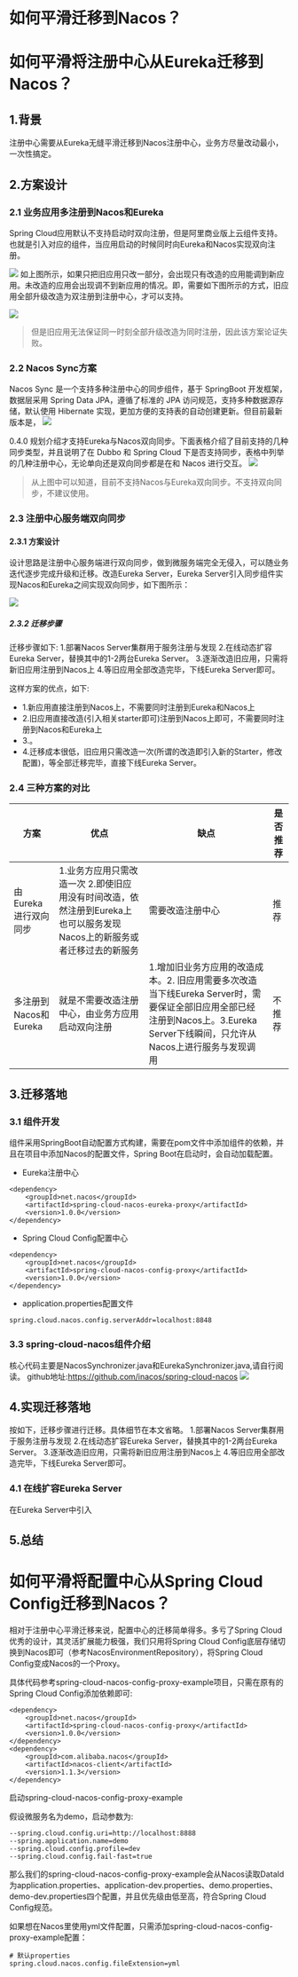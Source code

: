 

#  如何平滑迁移到Nacos？

#  如何平滑将注册中心从Eureka迁移到Nacos？
## 1.背景

注册中心需要从Eureka无缝平滑迁移到Nacos注册中心，业务方尽量改动最小，一次性搞定。

## 2.方案设计

### 2.1 业务应用多注册到Nacos和Eureka

Spring Cloud应用默认不支持启动时双向注册，但是阿里商业版上云组件支持。
也就是引入对应的组件，当应用启动的时候同时向Eureka和Nacos实现双向注册。

![](docs/img/1.png)
如上图所示，如果只把旧应用只改一部分，会出现只有改造的应用能调到新应用。未改造的应用会出现调不到新应用的情况。即，需要如下图所示的方式，旧应用全部升级改造为双注册到注册中心，才可以支持。

![](docs/img/2.png)
>但是旧应用无法保证同一时刻全部升级改造为同时注册，因此该方案论证失败。


### 2.2 Nacos Sync方案

Nacos Sync 是一个支持多种注册中心的同步组件，基于 SpringBoot 开发框架，数据层采用 Spring Data JPA，遵循了标准的 JPA 访问规范，支持多种数据源存储，默认使用 Hibernate 实现，更加方便的支持表的自动创建更新。但目前最新版本是，
![](docs/img/nacos-syn1.jpg)

0.4.0 规划介绍才支持Eureka与Nacos双向同步。下面表格介绍了目前支持的几种同步类型，并且说明了在 Dubbo 和 Spring Cloud 下是否支持同步，表格中列举的几种注册中心，无论单向还是双向同步都是在和 Nacos 进行交互。
![](docs/img/nacos-syn2.png)

>从上图中可以知道，目前不支持Nacos与Eureka双向同步。不支持双向同步，不建议使用。

### 2.3 注册中心服务端双向同步

#### 2.3.1 方案设计

设计思路是注册中心服务端进行双向同步，做到微服务端完全无侵入，可以随业务迭代逐步完成升级和迁移。改造Eureka Server，Eureka Server引入同步组件实现Nacos和Eureka之间实现双向同步，如下图所示：

![](docs/img/3.png)

##### 2.3.2 迁移步骤

迁移步骤如下:
1.部署Nacos Server集群用于服务注册与发现
2.在线动态扩容Eureka Server，替换其中的1-2两台Eureka Server。
3.逐渐改造旧应用，只需将新旧应用注册到Nacos上
4.等旧应用全部改造完毕，下线Eureka Server即可。

这样方案的优点，如下:
* 1.新应用直接注册到Nacos上，不需要同时注册到Eureka和Nacos上
* 2.旧应用直接改造(引入相关starter即可)注册到Nacos上即可，不需要同时注册到Nacos和Eureka上
* 3.。
* 4.迁移成本很低，旧应用只需改造一次(所谓的改造即引入新的Starter，修改配置)，等全部迁移完毕，直接下线Eureka Server。


### 2.4 三种方案的对比

| 方案 | 优点 | 缺点 |是否推荐
| --- | --- | --- |---
|由Eureka进行双向同步|1.业务方应用只需改造一次 2.即使旧应用没有时间改造，依然注册到Eureka上也可以服务发现Nacos上的新服务或者迁移过去的新服务 |需要改造注册中心 |推荐
|多注册到Nacos和Eureka| 就是不需要改造注册中心，由业务方应用启动双向注册 | 1.增加旧业务方应用的改造成本。2. 旧应用需要多次改造 当下线Eureka Server时，需要保证全部旧应用全部已经注册到Nacos上。3.Eureka Server下线瞬间，只允许从Nacos上进行服务与发现调用|不推荐

## 3.迁移落地

### 3.1 组件开发

组件采用SpringBoot自动配置方式构建，需要在pom文件中添加组件的依赖，并且在项目中添加Nacos的配置文件，Spring Boot在启动时，会自动加载配置。

* Eureka注册中心
```
<dependency>
    <groupId>net.nacos</groupId>
    <artifactId>spring-cloud-nacos-eureka-proxy</artifactId>
    <version>1.0.0</version>
</dependency>
```

* Spring Cloud Config配置中心
```
<dependency>
    <groupId>net.nacos</groupId>
    <artifactId>spring-cloud-nacos-config-proxy</artifactId>
    <version>1.0.0</version>
</dependency>
```
* application.properties配置文件
```
spring.cloud.nacos.config.serverAddr=localhost:8848
```

### 3.3 spring-cloud-nacos组件介绍

核心代码主要是NacosSynchronizer.java和EurekaSynchronizer.java,请自行阅读。
github地址:https://github.com/inacos/spring-cloud-nacos
![](docs/img/sc-nacos-code.jpg)

## 4.实现迁移落地

按如下，迁移步骤进行迁移。具体细节在本文省略。
1.部署Nacos Server集群用于服务注册与发现
2.在线动态扩容Eureka Server，替换其中的1-2两台Eureka Server。
3.逐渐改造旧应用，只需将新旧应用注册到Nacos上
4.等旧应用全部改造完毕，下线Eureka Server即可。

### 4.1  在线扩容Eureka Server

在Eureka Server中引入

## 5.总结

#  如何平滑将配置中心从Spring Cloud Config迁移到Nacos？

相对于注册中心平滑迁移来说，配置中心的迁移简单得多。多亏了Spring Cloud优秀的设计，其灵活扩展能力极强，我们只用将Spring Cloud Config底层存储切换到Nacos即可（参考NacosEnvironmentRepository），将Spring Cloud Config变成Nacos的一个Proxy。

具体代码参考spring-cloud-nacos-config-proxy-example项目，只需在原有的Spring Cloud Config添加依赖即可:

```
<dependency>
    <groupId>net.nacos</groupId>
    <artifactId>spring-cloud-nacos-config-proxy</artifactId>
    <version>1.0.0</version>
</dependency>
<dependency>
    <groupId>com.alibaba.nacos</groupId>
    <artifactId>nacos-client</artifactId>
    <version>1.1.3</version>
</dependency>
```
启动spring-cloud-nacos-config-proxy-example

假设微服务名为demo，启动参数为:
````
--spring.cloud.config.uri=http://localhost:8888
--spring.application.name=demo
--spring.cloud.config.profile=dev
--spring.cloud.config.fail-fast=true
````
那么我们的spring-cloud-nacos-config-proxy-example会从Nacos读取DataId为application.properties、application-dev.properties、demo.properties、demo-dev.properties四个配置，并且优先级由低至高，符合Spring Cloud Config规范。

如果想在Nacos里使用yml文件配置，只需添加spring-cloud-nacos-config-proxy-example配置：
```
# 默认properties
spring.cloud.nacos.config.fileExtension=yml
```







